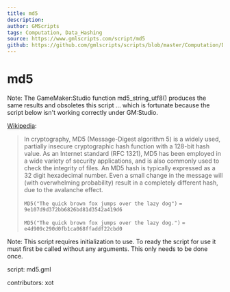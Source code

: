 ```yaml
---
title: md5
description: 
author: GMScripts
tags: Computation, Data_Hashing
source: https://www.gmlscripts.com/script/md5
github: https://github.com/gmlscripts/scripts/blob/master/Computation/Data_Hashing/md5.gml
---
```


md5
===

Note: The GameMaker:Studio function md5_string_utf8() produces
the same results and obsoletes this script ... which is fortunate
because the script below isn't working correctly under GM:Studio.

[Wikipedia]:
> In cryptography, MD5 (Message-Digest algorithm 5) is a widely used, 
> partially insecure cryptographic hash function with a 128-bit hash value.
> As an Internet standard (RFC 1321), MD5 has been employed in a wide 
> variety of security applications, and is also commonly used to check 
> the integrity of files. An MD5 hash is typically expressed as a 32 digit 
> hexadecimal number. Even a small change in the message will (with 
> overwhelming probability) result in a completely different hash, due to 
> the avalanche effect.
>
> `MD5("The quick brown fox jumps over the lazy dog")`
> `= 9e107d9d372bb6826bd81d3542a419d6`
>
> `MD5("The quick brown fox jumps over the lazy dog.")`
> `= e4d909c290d0fb1ca068ffaddf22cbd0`

[Wikipedia]: http://en.wikipedia.org/wiki/Md5

Note: This script requires initialization to use. To ready the script
for use it must first be called without any arguments. This only needs
to be done once.

script: md5.gml

contributors: xot

